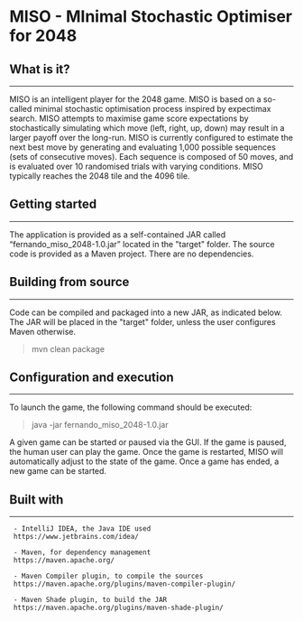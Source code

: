 # MISO - MInimal Stochastic Optimiser for 2048

## What is it?
--------------------

MISO is an intelligent player for the 2048 game. MISO is based on a so-called minimal stochastic optimisation process inspired by expectimax search. MISO attempts to maximise game score expectations by stochastically simulating which move (left, right, up, down) may result in a larger payoff over the long-run. MISO is currently configured to estimate the next best move by generating and evaluating 1,000 possible sequences (sets of consecutive moves). Each sequence is composed of 50 moves, and is evaluated over 10 randomised trials with varying conditions. MISO typically reaches the 2048 tile and the 4096 tile.

## Getting started
--------------------

The application is provided as a self-contained JAR called “fernando_miso_2048-1.0.jar” located in the "target" folder. The source code is provided as a Maven project. There are no dependencies.

## Building from source
--------------------

Code can be compiled and packaged into a new JAR, as indicated below. The JAR will be placed in the "target" folder, unless the user configures Maven otherwise.

> mvn clean package

## Configuration and execution
--------------------

To launch the game, the following command should be executed:

>  java -jar fernando_miso_2048-1.0.jar

A given game can be started or paused via the GUI. If the game is paused, the human user can play the game. Once the game is restarted, MISO will automatically adjust to the state of the game. Once a game has ended, a new game can be started.

## Built with
--------------------

     - IntelliJ IDEA, the Java IDE used 
     https://www.jetbrains.com/idea/ 
     
     - Maven, for dependency management
     https://maven.apache.org/ 
     
     - Maven Compiler plugin, to compile the sources
     https://maven.apache.org/plugins/maven-compiler-plugin/ 
     
     - Maven Shade plugin, to build the JAR
     https://maven.apache.org/plugins/maven-shade-plugin/ 
